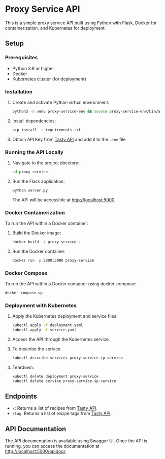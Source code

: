 # Proxy Service API

This is a simple proxy service API built using Python with Flask, Docker for containerization, and Kubernetes for deployment.

## Setup

### Prerequisites

- Python 3.9 or higher
- Docker
- Kubernetes cluster (for deployment)

### Installation

1. Create and activate Python virtual environment:

   ```bash
   python3 -m venv proxy-service-env && source proxy-service-env/bin/activate
   ```

2. Install dependencies:

   ```bash
   pip install -r requirements.txt
   ```
   
3. Obtain API Key from [Tasty API](https://rapidapi.com/apidojo/api/tasty/) and add it to the `.env` file

### Running the API Locally

1. Navigate to the project directory:

   ```bash
   cd proxy-service
   ```

2. Run the Flask application:

   ```bash
   python server.py
   ```

   The API will be accessible at [http://localhost:5000](http://localhost:5000)

### Docker Containerization

To run the API within a Docker container:

1. Build the Docker image:

   ```bash
   docker build -t proxy-service .
   ```

2. Run the Docker container:

   ```bash
   docker run -p 5000:5000 proxy-service
   ```
   
### Docker Compose

To run the API within a Docker container using docker-compose:
   
   ```bash
   docker compose up
   ```

### Deployment with Kubernetes

1. Apply the Kubernetes deployment and service files:

   ```bash
   kubectl apply -f deployment.yaml
   kubectl apply -f service.yaml
   ```

2. Access the API through the Kubernetes service.
3. To describe the service:
   ```bash
   kubectl describe services proxy-service-ip-service
   ```
4. Teardown:
   ```bash
   kubectl delete deployment proxy-service
   kubectl delete service proxy-service-ip-service
   ```

## Endpoints

- `/`: Returns a list of recipes from [Tasty API](https://rapidapi.com/apidojo/api/tasty/).
- `/tag`: Returns a list of recipe tags from [Tasty API](https://rapidapi.com/apidojo/api/tasty/).

## API Documentation

The API documentation is available using Swagger UI. Once the API is running, you can access the documentation at [http://localhost:5000/apidocs](http://localhost:5000/apidocs)
